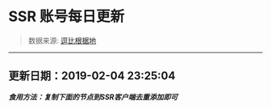 # SSR 账号每日更新 
> 数据来源: [逗比根据地](https://doub.io/sszhfx/) 
----------------------------------------------
## 更新日期：2019-02-04 23:25:04 
***食用方法：复制下面的节点到SSR客户端去重添加即可***

 